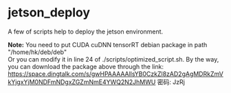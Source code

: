 # jetson_deploy
A few of scripts help to deploy the jetson environment.


**Note:** You need to put CUDA cuDNN tensorRT debian package in path "/home/hk/deb/deb"   
Or you can modify it in line 24 of ./scripts/optimized_script.sh.
By the way, you can download the package above through the link:
https://space.dingtalk.com/s/gwHPAAAAAllsYB0CzkZl8zAD2gAgMDRkZmVkYjgxYjM0NDFmNDgxZGZmNmE4YWQ2N2JhMWU 密码: JzRj